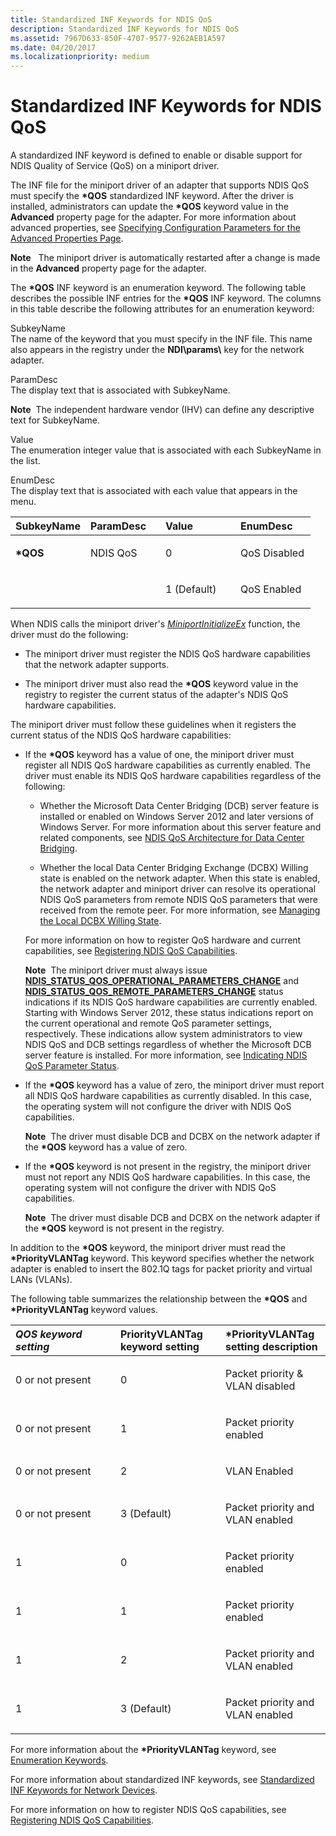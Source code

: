 ```yaml
---
title: Standardized INF Keywords for NDIS QoS
description: Standardized INF Keywords for NDIS QoS
ms.assetid: 7967D633-850F-4707-9577-9262AEB1A597
ms.date: 04/20/2017
ms.localizationpriority: medium
---
```


# Standardized INF Keywords for NDIS QoS


A standardized INF keyword is defined to enable or disable support for NDIS Quality of Service (QoS) on a miniport driver.

The INF file for the miniport driver of an adapter that supports NDIS QoS must specify the **\*QOS** standardized INF keyword. After the driver is installed, administrators can update the **\*QOS** keyword value in the **Advanced** property page for the adapter. For more information about advanced properties, see [Specifying Configuration Parameters for the Advanced Properties Page](specifying-configuration-parameters-for-the-advanced-properties-page.md).

**Note**   The miniport driver is automatically restarted after a change is made in the **Advanced** property page for the adapter.

 

The **\*QOS** INF keyword is an enumeration keyword. The following table describes the possible INF entries for the **\*QOS** INF keyword. The columns in this table describe the following attributes for an enumeration keyword:

<a href="" id="subkeyname"></a>SubkeyName  
The name of the keyword that you must specify in the INF file. This name also appears in the registry under the **NDI\\params\\** key for the network adapter.

<a href="" id="paramdesc"></a>ParamDesc  
The display text that is associated with SubkeyName.

**Note**  The independent hardware vendor (IHV) can define any descriptive text for SubkeyName.

 

<a href="" id="value"></a>Value  
The enumeration integer value that is associated with each SubkeyName in the list.

<a href="" id="enumdesc"></a>EnumDesc  
The display text that is associated with each value that appears in the menu.

<table>
<colgroup>
<col width="25%" />
<col width="25%" />
<col width="25%" />
<col width="25%" />
</colgroup>
<thead>
<tr class="header">
<th align="left">SubkeyName</th>
<th align="left">ParamDesc</th>
<th align="left">Value</th>
<th align="left">EnumDesc</th>
</tr>
</thead>
<tbody>
<tr class="odd">
<td align="left"><p><strong>*QOS</strong></p></td>
<td align="left"><p>NDIS QoS</p></td>
<td align="left"><p>0</p></td>
<td align="left"><p>QoS Disabled</p></td>
</tr>
<tr class="even">
<td align="left"></td>
<td align="left"></td>
<td align="left"><p>1 (Default)</p></td>
<td align="left"><p>QoS Enabled</p></td>
</tr>
</tbody>
</table>

 

When NDIS calls the miniport driver's [*MiniportInitializeEx*](https://docs.microsoft.com/windows-hardware/drivers/ddi/content/ndis/nc-ndis-miniport_initialize) function, the driver must do the following:

-   The miniport driver must register the NDIS QoS hardware capabilities that the network adapter supports.

-   The miniport driver must also read the **\*QOS** keyword value in the registry to register the current status of the adapter's NDIS QoS hardware capabilities.

The miniport driver must follow these guidelines when it registers the current status of the NDIS QoS hardware capabilities:

-   If the **\*QOS** keyword has a value of one, the miniport driver must register all NDIS QoS hardware capabilities as currently enabled. The driver must enable its NDIS QoS hardware capabilities regardless of the following:

    -   Whether the Microsoft Data Center Bridging (DCB) server feature is installed or enabled on Windows Server 2012 and later versions of Windows Server. For more information about this server feature and related components, see [NDIS QoS Architecture for Data Center Bridging](ndis-qos-architecture-for-data-center-bridging.md).

    -   Whether the local Data Center Bridging Exchange (DCBX) Willing state is enabled on the network adapter. When this state is enabled, the network adapter and miniport driver can resolve its operational NDIS QoS parameters from remote NDIS QoS parameters that were received from the remote peer. For more information, see [Managing the Local DCBX Willing State](managing-the-local-dcbx-willing-state.md).

    For more information on how to register QoS hardware and current capabilities, see [Registering NDIS QoS Capabilities](registering-ndis-qos-capabilities.md).

    **Note**  The miniport driver must always issue [**NDIS\_STATUS\_QOS\_OPERATIONAL\_PARAMETERS\_CHANGE**](https://docs.microsoft.com/windows-hardware/drivers/network/ndis-status-qos-operational-parameters-change) and [**NDIS\_STATUS\_QOS\_REMOTE\_PARAMETERS\_CHANGE**](https://docs.microsoft.com/windows-hardware/drivers/network/ndis-status-qos-remote-parameters-change) status indications if its NDIS QoS hardware capabilities are currently enabled. Starting with Windows Server 2012, these status indications report on the current operational and remote QoS parameter settings, respectively. These indications allow system administrators to view NDIS QoS and DCB settings regardless of whether the Microsoft DCB server feature is installed. For more information, see [Indicating NDIS QoS Parameter Status](indicating-ndis-qos-parameter-status.md).

     

-   If the **\*QOS** keyword has a value of zero, the miniport driver must report all NDIS QoS hardware capabilities as currently disabled. In this case, the operating system will not configure the driver with NDIS QoS capabilities.

    **Note**  The driver must disable DCB and DCBX on the network adapter if the **\*QOS** keyword has a value of zero.

     

-   If the **\*QOS** keyword is not present in the registry, the miniport driver must not report any NDIS QoS hardware capabilities. In this case, the operating system will not configure the driver with NDIS QoS capabilities.

    **Note**  The driver must disable DCB and DCBX on the network adapter if the **\*QOS** keyword is not present in the registry.

     

In addition to the **\*QOS** keyword, the miniport driver must read the **\*PriorityVLANTag** keyword. This keyword specifies whether the network adapter is enabled to insert the 802.1Q tags for packet priority and virtual LANs (VLANs).

The following table summarizes the relationship between the **\*QOS** and **\*PriorityVLANTag** keyword values.

<table>
<colgroup>
<col width="33%" />
<col width="33%" />
<col width="33%" />
</colgroup>
<thead>
<tr class="header">
<th align="left"><em>QOS keyword setting</th>
<th align="left"></em>PriorityVLANTag keyword setting</th>
<th align="left">*PriorityVLANTag setting description</th>
</tr>
</thead>
<tbody>
<tr class="odd">
<td align="left">0 or not present</td>
<td align="left"><p>0</p></td>
<td align="left"><p>Packet priority & VLAN disabled</p></td>
</tr>
<tr class="even">
<td align="left">0 or not present</td>
<td align="left"><p>1</p></td>
<td align="left"><p>Packet priority enabled</p></td>
</tr>
<tr class="odd">
<td align="left">0 or not present</td>
<td align="left"><p>2</p></td>
<td align="left"><p>VLAN Enabled</p></td>
</tr>
<tr class="even">
<td align="left">0 or not present</td>
<td align="left"><p>3 (Default)</p></td>
<td align="left"><p>Packet priority and VLAN enabled</p></td>
</tr>
<tr class="odd">
<td align="left">1</td>
<td align="left"><p>0</p></td>
<td align="left"><p>Packet priority enabled</p></td>
</tr>
<tr class="even">
<td align="left">1</td>
<td align="left"><p>1</p></td>
<td align="left"><p>Packet priority enabled</p></td>
</tr>
<tr class="odd">
<td align="left">1</td>
<td align="left"><p>2</p></td>
<td align="left"><p>Packet priority and VLAN enabled</p></td>
</tr>
<tr class="even">
<td align="left">1</td>
<td align="left"><p>3 (Default)</p></td>
<td align="left"><p>Packet priority and VLAN enabled</p></td>
</tr>
</tbody>
</table>

 

For more information about the **\*PriorityVLANTag** keyword, see [Enumeration Keywords](enumeration-keywords.md).

For more information about standardized INF keywords, see [Standardized INF Keywords for Network Devices](standardized-inf-keywords-for-network-devices.md).

For more information on how to register NDIS QoS capabilities, see [Registering NDIS QoS Capabilities](registering-ndis-qos-capabilities.md).

 

 





